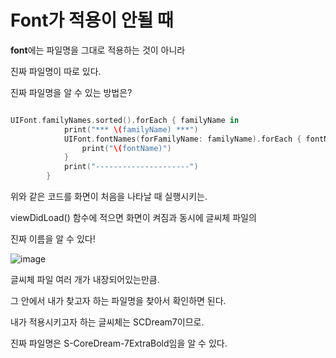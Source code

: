Font가 적용이 안될 때
===============

**font**에는 파일명을 그대로 적용하는 것이 아니라

진짜 파일명이 따로 있다.

진짜 파일명을 알 수 있는 방법은?

```swift 

UIFont.familyNames.sorted().forEach { familyName in
            print("*** \(familyName) ***")
            UIFont.fontNames(forFamilyName: familyName).forEach { fontName in
                print("\(fontName)")
            }
            print("---------------------")
        }
```

위와 같은 코드를 화면이 처음을 나타날 때 실행시키는.  

viewDidLoad() 함수에 적으면 화면이 켜짐과 동시에 글씨체 파일의

진짜 이름을 알 수 있다!  

![image](https://github.com/pursWon/won_TIL/assets/99719661/763737a2-4e62-4e3e-8a05-940b2082304c)

글씨체 파일 여러 개가 내장되어있는만큼. 

그 안에서 내가 찾고자 하는 파일명을 찾아서 확인하면 된다.   

내가 적용시키고자 하는 글씨체는 SCDream7이므로.  

진짜 파일명은 S-CoreDream-7ExtraBold임을 알 수 있다.    
